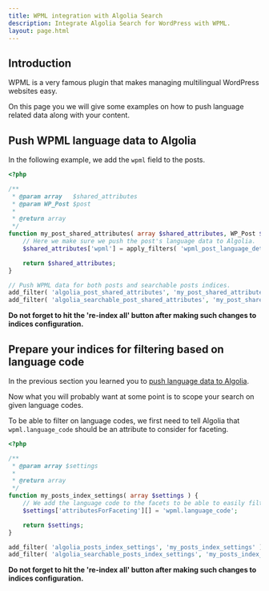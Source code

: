 ```yaml
---
title: WPML integration with Algolia Search
description: Integrate Algolia Search for WordPress with WPML.
layout: page.html
---
```


## Introduction

WPML is a very famous plugin that makes managing multilingual WordPress websites easy.

On this page you we will give some examples on how to push language related data along with your content.

## Push WPML language data to Algolia

In the following example, we add the `wpml` field to the posts.

```php
<?php

/**
 * @param array   $shared_attributes
 * @param WP_Post $post
 *
 * @return array
 */
function my_post_shared_attributes( array $shared_attributes, WP_Post $post ) {
	// Here we make sure we push the post's language data to Algolia.
	$shared_attributes['wpml'] = apply_filters( 'wpml_post_language_details', null,  $post->ID );

	return $shared_attributes;
}

// Push WPML data for both posts and searchable posts indices.
add_filter( 'algolia_post_shared_attributes', 'my_post_shared_attributes', 10, 2 );
add_filter( 'algolia_searchable_post_shared_attributes', 'my_post_shared_attributes', 10, 2 );

```

**Do not forget to hit the 're-index all' button after making such changes to indices configuration.**

## Prepare your indices for filtering based on language code

In the previous section you learned you to [push language data to Algolia](#push-wpml-language-data-to-algolia).

Now what you will probably want at some point is to scope your search on given language codes.

To be able to filter on language codes, we first need to tell Algolia that `wpml.language_code` should be an attribute to consider for faceting.

```php
<?php

/**
 * @param array $settings
 *
 * @return array
 */
function my_posts_index_settings( array $settings ) {
	// We add the language code to the facets to be able to easily filter on it.
	$settings['attributesForFaceting'][] = 'wpml.language_code';

	return $settings;
}

add_filter( 'algolia_posts_index_settings', 'my_posts_index_settings' );
add_filter( 'algolia_searchable_posts_index_settings', 'my_posts_index_settings' );

```

**Do not forget to hit the 're-index all' button after making such changes to indices configuration.**


